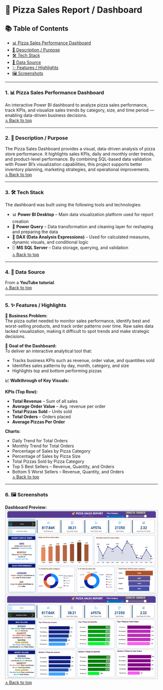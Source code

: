 # 🍕 Pizza Sales Report / Dashboard  

## 📚 Table of Contents
- [📊 Pizza Sales Performance Dashboard](#performance-dashboard)
- [📝 Description / Purpose](#description-purpose)
- [🛠 Tech Stack](#tech-stack)
- [📂 Data Source](#data-source)
- [✨ Features / Highlights](#features-highlights)
- [🖼 Screenshots](#screenshots)

---

<a id="performance-dashboard"></a>
### 1. 📊 Pizza Sales Performance Dashboard
An interactive Power BI dashboard to analyze pizza sales performance, track KPIs, and visualize sales trends by category, size, and time period — enabling data-driven business decisions.  
[🔝 Back to top](#-pizza-sales-report--dashboard)

---

<a id="description-purpose"></a>
### 2. 📝 Description / Purpose
The Pizza Sales Dashboard provides a visual, data-driven analysis of pizza store performance. It highlights sales KPIs, daily and monthly order trends, and product-level performance. By combining SQL-based data validation with Power BI’s visualization capabilities, this project supports better inventory planning, marketing strategies, and operational improvements.  
[🔝 Back to top](#-pizza-sales-report--dashboard)

---

<a id="tech-stack"></a>
### 3. 🛠 Tech Stack
The dashboard was built using the following tools and technologies:  
- 📊 **Power BI Desktop** – Main data visualization platform used for report creation  
- 📂 **Power Query** – Data transformation and cleaning layer for reshaping and preparing the data  
- 🧠 **DAX (Data Analysis Expressions)** – Used for calculated measures, dynamic visuals, and conditional logic  
- 🗄 **MS SQL Server** – Data storage, querying, and validation  
[🔝 Back to top](#-pizza-sales-report--dashboard)

---

<a id="data-source"></a>
### 4. 📂 Data Source
From a **YouTube tutorial**.  
[🔝 Back to top](#-pizza-sales-report--dashboard)

---

<a id="features-highlights"></a>
### 5. ✨ Features / Highlights  

**💼 Business Problem:**  
The pizza outlet needed to monitor sales performance, identify best and worst-selling products, and track order patterns over time. Raw sales data lacked visualization, making it difficult to spot trends and make strategic decisions.  

**🎯 Goal of the Dashboard:**  
To deliver an interactive analytical tool that:  
- Tracks business KPIs such as revenue, order value, and quantities sold  
- Identifies sales patterns by day, month, category, and size  
- Highlights top and bottom performing pizzas  

**📈 Walkthrough of Key Visuals:**  

**KPIs (Top Row):**  
- **Total Revenue** – Sum of all sales  
- **Average Order Value** – Avg. revenue per order  
- **Total Pizzas Sold** – Units sold  
- **Total Orders** – Orders placed  
- **Average Pizzas Per Order**  

**Charts:**  
- Daily Trend for Total Orders  
- Monthly Trend for Total Orders  
- Percentage of Sales by Pizza Category  
- Percentage of Sales by Pizza Size  
- Total Pizzas Sold by Pizza Category  
- Top 5 Best Sellers – Revenue, Quantity, and Orders  
- Bottom 5 Worst Sellers – Revenue, Quantity, and Orders  
[🔝 Back to top](#-pizza-sales-report--dashboard)

---

<a id="screenshots"></a>
### 6. 🖼 Screenshots

**Dashboard Preview:**  
![Dashboard Preview](https://github.com/sohamrahatal/Pizza-Sales-Dashboard/blob/main/Home%20Page.png)  
![Dashboard Preview](https://github.com/sohamrahatal/Pizza-Sales-Dashboard/blob/main/Best%20%26%20Worst%20seller%20Page.png)  
[🔝 Back to top](#-pizza-sales-report--dashboard)
